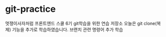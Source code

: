 # git-practice
멋쟁이사자처럼 프론트엔드 스쿨 6기 git학습을 위한 연습 저장소
오늘은 git clone(복제) 기능을 추가로 학습하였습니다.
브랜치 관련 명령어 추가 학습